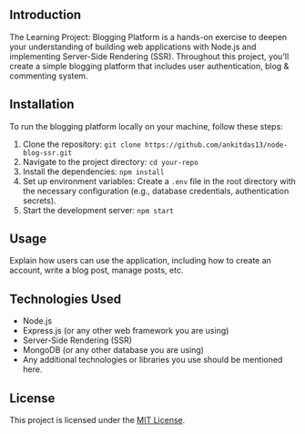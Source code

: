 ## Introduction

The Learning Project: Blogging Platform is a hands-on exercise to deepen your understanding of building web applications with Node.js and implementing Server-Side Rendering (SSR). Throughout this project, you'll create a simple blogging platform that includes user authentication, blog &  commenting system.

## Installation

To run the blogging platform locally on your machine, follow these steps:

1. Clone the repository: `git clone https://github.com/ankitdas13/node-blog-ssr.git`
2. Navigate to the project directory: `cd your-repo`
3. Install the dependencies: `npm install`
4. Set up environment variables: Create a `.env` file in the root directory with the necessary configuration (e.g., database credentials, authentication secrets).
5. Start the development server: `npm start`

## Usage

Explain how users can use the application, including how to create an account, write a blog post, manage posts, etc.

## Technologies Used

- Node.js
- Express.js (or any other web framework you are using)
- Server-Side Rendering (SSR)
- MongoDB (or any other database you are using)
- Any additional technologies or libraries you use should be mentioned here.

## License

This project is licensed under the [MIT License](LICENSE).